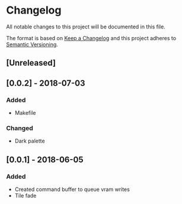 # Changelog

All notable changes to this project will be documented in this file.

The format is based on [Keep a Changelog](http://keepachangelog.com/en/1.0.0/)
and this project adheres to [Semantic Versioning](http://semver.org/spec/v2.0.0.html).

## [Unreleased]

## [0.0.2] - 2018-07-03

### Added

- Makefile

### Changed

- Dark palette

## [0.0.1] - 2018-06-05

### Added

- Created command buffer to queue vram writes
- Tile fade